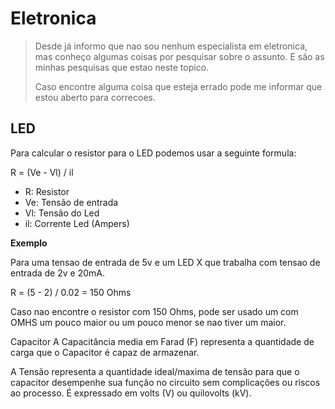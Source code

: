 # Eletronica
> Desde já informo que nao sou nenhum especialista em eletronica, mas conheço algumas coisas por pesquisar sobre o assunto. E são as minhas pesquisas que estao neste topico.
>
> Caso encontre alguma coisa que esteja errado pode me informar que estou aberto para correcoes.

## LED
Para calcular o resistor para o LED podemos usar a seguinte formula:

R = (Ve - Vl) / il

- R: Resistor
- Ve: Tensão de entrada
- Vl: Tensão do Led
- il: Corrente Led (Ampers)

**Exemplo**

Para uma tensao de entrada de 5v e um LED X que trabalha com tensao de entrada de 2v e 20mA.

R = (5 - 2) / 0.02 = 150 Ohms

Caso nao encontre o resistor com 150 Ohms, pode ser usado um com OMHS um pouco maior ou um pouco menor se nao tiver um maior.

Capacitor
A Capacitância media em Farad (F) representa a quantidade de carga que o Capacitor é capaz de armazenar.

A Tensão representa a quantidade ideal/maxima de tensão para que o capacitor desempenhe sua função no circuito sem complicações ou riscos ao processo. É expressado em volts (V) ou quilovolts (kV).
